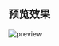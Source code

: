 ## 预览效果

![preview](https://img.alicdn.com/imgextra/i4/O1CN01wYnPte1e6yyXVy9Hi_!!6000000003823-2-tps-2760-1722.png)
